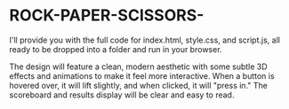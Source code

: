 # ROCK-PAPER-SCISSORS-
I'll provide you with the full code for index.html, style.css, and script.js, all ready to be dropped into a folder and run in your browser.

The design will feature a clean, modern aesthetic with some subtle 3D effects and animations to make it feel more interactive. When a button is hovered over, it will lift slightly, and when clicked, it will "press in." The scoreboard and results display will be clear and easy to read.
